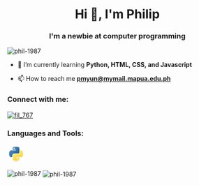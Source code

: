 <h1 align="center">Hi 👋, I'm Philip</h1>
<h3 align="center">I'm a newbie at computer programming</h3>

<p align="left"> <img src="https://komarev.com/ghpvc/?username=phil-1987&label=Profile%20views&color=0e75b6&style=flat" alt="phil-1987" /> </p>

- 🌱 I’m currently learning **Python, HTML, CSS, and Javascript**

- 📫 How to reach me **pmyun@mymail.mapua.edu.ph**

<h3 align="left">Connect with me:</h3>
<p align="left">
<a href="https://instagram.com/fil_767" target="blank"><img align="center" src="https://raw.githubusercontent.com/rahuldkjain/github-profile-readme-generator/master/src/images/icons/Social/instagram.svg" alt="fil_767" height="30" width="40" /></a>
</p>

<h3 align="left">Languages and Tools:</h3>
<p align="left"> <a href="https://www.python.org" target="_blank" rel="noreferrer"> <img src="https://raw.githubusercontent.com/devicons/devicon/master/icons/python/python-original.svg" alt="python" width="40" height="40"/> </a> </p>

<p><img align="left" src="https://github-readme-stats.vercel.app/api/top-langs?username=phil-1987&show_icons=true&locale=en&layout=compact" alt="phil-1987" /></p>

<p>&nbsp;<img align="center" src="https://github-readme-stats.vercel.app/api?username=phil-1987&show_icons=true&locale=en" alt="phil-1987" /></p>
